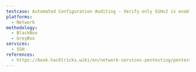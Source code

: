 ```yaml
---
testcase: Automated Configuration Auditing - Verify only SSHv2 is enabled (SSH1; disabled in audit output)
platforms: 
  - Network
methodology: 
  - BlackBox
  - GreyBox
services:
  - SSH
references:
  - https://book.hacktricks.wiki/en/network-services-pentesting/pentesting-ssh.html
---
```

